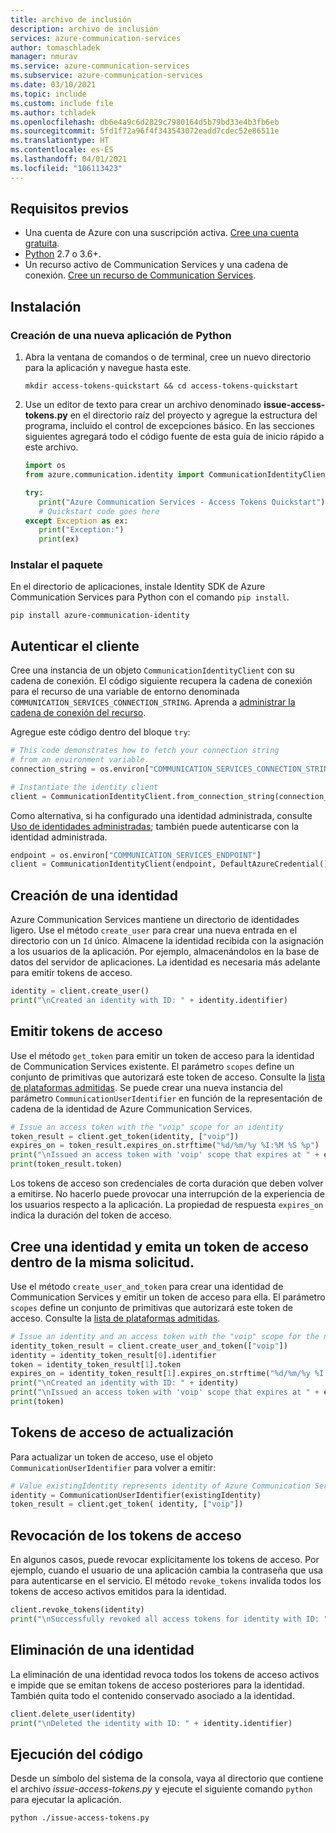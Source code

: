 ```yaml
---
title: archivo de inclusión
description: archivo de inclusión
services: azure-communication-services
author: tomaschladek
manager: nmurav
ms.service: azure-communication-services
ms.subservice: azure-communication-services
ms.date: 03/10/2021
ms.topic: include
ms.custom: include file
ms.author: tchladek
ms.openlocfilehash: db6e4a9c6d2829c7980164d5b79bd33e4b3fb6eb
ms.sourcegitcommit: 5fd1f72a96f4f343543072eadd7cdec52e86511e
ms.translationtype: HT
ms.contentlocale: es-ES
ms.lasthandoff: 04/01/2021
ms.locfileid: "106113423"
---
```

## <a name="prerequisites"></a>Requisitos previos

- Una cuenta de Azure con una suscripción activa. [Cree una cuenta gratuita](https://azure.microsoft.com/free/?WT.mc_id=A261C142F).
- [Python](https://www.python.org/downloads/) 2.7 o 3.6+.
- Un recurso activo de Communication Services y una cadena de conexión. [Cree un recurso de Communication Services](../create-communication-resource.md).

## <a name="setting-up"></a>Instalación

### <a name="create-a-new-python-application"></a>Creación de una nueva aplicación de Python

1. Abra la ventana de comandos o de terminal, cree un nuevo directorio para la aplicación y navegue hasta este.

   ```console
   mkdir access-tokens-quickstart && cd access-tokens-quickstart
   ```

1. Use un editor de texto para crear un archivo denominado **issue-access-tokens.py** en el directorio raíz del proyecto y agregue la estructura del programa, incluido el control de excepciones básico. En las secciones siguientes agregará todo el código fuente de esta guía de inicio rápido a este archivo.

   ```python
   import os
   from azure.communication.identity import CommunicationIdentityClient, CommunicationUserIdentifier

   try:
      print("Azure Communication Services - Access Tokens Quickstart")
      # Quickstart code goes here
   except Exception as ex:
      print("Exception:")
      print(ex)
   ```

### <a name="install-the-package"></a>Instalar el paquete

En el directorio de aplicaciones, instale Identity SDK de Azure Communication Services para Python con el comando `pip install`.

```console
pip install azure-communication-identity
```

## <a name="authenticate-the-client"></a>Autenticar el cliente

Cree una instancia de un objeto `CommunicationIdentityClient` con su cadena de conexión. El código siguiente recupera la cadena de conexión para el recurso de una variable de entorno denominada `COMMUNICATION_SERVICES_CONNECTION_STRING`. Aprenda a [administrar la cadena de conexión del recurso](../create-communication-resource.md#store-your-connection-string).

Agregue este código dentro del bloque `try`:

```python
# This code demonstrates how to fetch your connection string
# from an environment variable.
connection_string = os.environ["COMMUNICATION_SERVICES_CONNECTION_STRING"]

# Instantiate the identity client
client = CommunicationIdentityClient.from_connection_string(connection_string)
```

Como alternativa, si ha configurado una identidad administrada, consulte [Uso de identidades administradas](../managed-identity.md); también puede autenticarse con la identidad administrada.
```python
endpoint = os.environ["COMMUNICATION_SERVICES_ENDPOINT"]
client = CommunicationIdentityClient(endpoint, DefaultAzureCredential())
```

## <a name="create-an-identity"></a>Creación de una identidad

Azure Communication Services mantiene un directorio de identidades ligero. Use el método `create_user` para crear una nueva entrada en el directorio con un `Id` único. Almacene la identidad recibida con la asignación a los usuarios de la aplicación. Por ejemplo, almacenándolos en la base de datos del servidor de aplicaciones. La identidad es necesaria más adelante para emitir tokens de acceso.

```python
identity = client.create_user()
print("\nCreated an identity with ID: " + identity.identifier)
```

## <a name="issue-access-tokens"></a>Emitir tokens de acceso

Use el método `get_token` para emitir un token de acceso para la identidad de Communication Services existente. El parámetro `scopes` define un conjunto de primitivas que autorizará este token de acceso. Consulte la [lista de plataformas admitidas](../../concepts/authentication.md). Se puede crear una nueva instancia del parámetro `CommunicationUserIdentifier` en función de la representación de cadena de la identidad de Azure Communication Services.

```python
# Issue an access token with the "voip" scope for an identity
token_result = client.get_token(identity, ["voip"])
expires_on = token_result.expires_on.strftime("%d/%m/%y %I:%M %S %p")
print("\nIssued an access token with 'voip' scope that expires at " + expires_on + ":")
print(token_result.token)
```

Los tokens de acceso son credenciales de corta duración que deben volver a emitirse. No hacerlo puede provocar una interrupción de la experiencia de los usuarios respecto a la aplicación. La propiedad de respuesta `expires_on` indica la duración del token de acceso.

## <a name="create-an-identity-and-issue-an-access-token-within-the-same-request"></a>Cree una identidad y emita un token de acceso dentro de la misma solicitud.

Use el método `create_user_and_token` para crear una identidad de Communication Services y emitir un token de acceso para ella. El parámetro `scopes` define un conjunto de primitivas que autorizará este token de acceso. Consulte la [lista de plataformas admitidas](../../concepts/authentication.md).

```python
# Issue an identity and an access token with the "voip" scope for the new identity
identity_token_result = client.create_user_and_token(["voip"])
identity = identity_token_result[0].identifier
token = identity_token_result[1].token
expires_on = identity_token_result[1].expires_on.strftime("%d/%m/%y %I:%M %S %p")
print("\nCreated an identity with ID: " + identity)
print("\nIssued an access token with 'voip' scope that expires at " + expires_on + ":")
print(token)
```

## <a name="refresh-access-tokens"></a>Tokens de acceso de actualización

Para actualizar un token de acceso, use el objeto `CommunicationUserIdentifier` para volver a emitir:

```python
# Value existingIdentity represents identity of Azure Communication Services stored during identity creation
identity = CommunicationUserIdentifier(existingIdentity)
token_result = client.get_token( identity, ["voip"])
```

## <a name="revoke-access-tokens"></a>Revocación de los tokens de acceso

En algunos casos, puede revocar explícitamente los tokens de acceso. Por ejemplo, cuando el usuario de una aplicación cambia la contraseña que usa para autenticarse en el servicio. El método `revoke_tokens` invalida todos los tokens de acceso activos emitidos para la identidad.

```python
client.revoke_tokens(identity)
print("\nSuccessfully revoked all access tokens for identity with ID: " + identity.identifier)
```

## <a name="delete-an-identity"></a>Eliminación de una identidad

La eliminación de una identidad revoca todos los tokens de acceso activos e impide que se emitan tokens de acceso posteriores para la identidad. También quita todo el contenido conservado asociado a la identidad.

```python
client.delete_user(identity)
print("\nDeleted the identity with ID: " + identity.identifier)
```

## <a name="run-the-code"></a>Ejecución del código

Desde un símbolo del sistema de la consola, vaya al directorio que contiene el archivo *issue-access-tokens.py* y ejecute el siguiente comando `python` para ejecutar la aplicación.

```console
python ./issue-access-tokens.py
```
